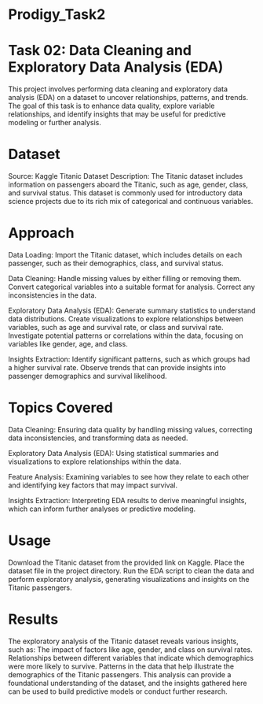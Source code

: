 # Prodigy_Task2
# Task 02: Data Cleaning and Exploratory Data Analysis (EDA)
This project involves performing data cleaning and exploratory data analysis (EDA) on a dataset to uncover relationships, patterns, and trends. The goal of this task is to enhance data quality, explore variable relationships, and identify insights that may be useful for predictive modeling or further analysis.

# Dataset
Source: Kaggle Titanic Dataset Description: The Titanic dataset includes information on passengers aboard the Titanic, such as age, gender, class, and survival status. This dataset is commonly used for introductory data science projects due to its rich mix of categorical and continuous variables.

# Approach
Data Loading: Import the Titanic dataset, which includes details on each passenger, such as their demographics, class, and survival status.

Data Cleaning: Handle missing values by either filling or removing them. Convert categorical variables into a suitable format for analysis. Correct any inconsistencies in the data.

Exploratory Data Analysis (EDA): Generate summary statistics to understand data distributions. Create visualizations to explore relationships between variables, such as age and survival rate, or class and survival rate. Investigate potential patterns or correlations within the data, focusing on variables like gender, age, and class.

Insights Extraction: Identify significant patterns, such as which groups had a higher survival rate. Observe trends that can provide insights into passenger demographics and survival likelihood.

# Topics Covered
Data Cleaning: Ensuring data quality by handling missing values, correcting data inconsistencies, and transforming data as needed.

Exploratory Data Analysis (EDA): Using statistical summaries and visualizations to explore relationships within the data.

Feature Analysis: Examining variables to see how they relate to each other and identifying key factors that may impact survival.

Insights Extraction: Interpreting EDA results to derive meaningful insights, which can inform further analyses or predictive modeling.

# Usage
Download the Titanic dataset from the provided link on Kaggle. Place the dataset file in the project directory. Run the EDA script to clean the data and perform exploratory analysis, generating visualizations and insights on the Titanic passengers.

# Results
The exploratory analysis of the Titanic dataset reveals various insights, such as: The impact of factors like age, gender, and class on survival rates. Relationships between different variables that indicate which demographics were more likely to survive. Patterns in the data that help illustrate the demographics of the Titanic passengers. This analysis can provide a foundational understanding of the dataset, and the insights gathered here can be used to build predictive models or conduct further research.
